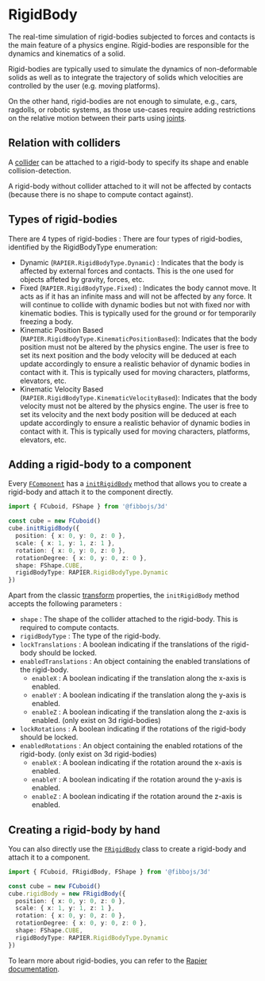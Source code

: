 # RigidBody

The real-time simulation of rigid-bodies subjected to forces and contacts is the main feature of a physics engine. Rigid-bodies are responsible for the dynamics and kinematics of a solid.

Rigid-bodies are typically used to simulate the dynamics of non-deformable solids as well as to integrate the trajectory of solids which velocities are controlled by the user (e.g. moving platforms).

On the other hand, rigid-bodies are not enough to simulate, e.g., cars, ragdolls, or robotic systems, as those use-cases require adding restrictions on the relative motion between their parts using [joints](/guide/physics/joints).

## Relation with colliders

A [collider](/guide/physics/colliders) can be attached to a rigid-body to specify its shape and enable collision-detection.

A rigid-body without collider attached to it will not be affected by contacts (because there is no shape to compute contact against).

## Types of rigid-bodies

There are 4 types of rigid-bodies :
There are four types of rigid-bodies, identified by the RigidBodyType enumeration:

- Dynamic (`RAPIER.RigidBodyType.Dynamic`) : Indicates that the body is affected by external forces and contacts. This is the one used for objects affeted by gravity, forces, etc.
- Fixed (`RAPIER.RigidBodyType.Fixed`) : Indicates the body cannot move. It acts as if it has an infinite mass and will not be affected by any force. It will continue to collide with dynamic bodies but not with fixed nor with kinematic bodies. This is typically used for the ground or for temporarily freezing a body.
- Kinematic Position Based (`RAPIER.RigidBodyType.KinematicPositionBased`): Indicates that the body position must not be altered by the physics engine. The user is free to set its next position and the body velocity will be deduced at each update accordingly to ensure a realistic behavior of dynamic bodies in contact with it. This is typically used for moving characters, platforms, elevators, etc.
- Kinematic Velocity Based (`RAPIER.RigidBodyType.KinematicVelocityBased`): Indicates that the body velocity must not be altered by the physics engine. The user is free to set its velocity and the next body position will be deduced at each update accordingly to ensure a realistic behavior of dynamic bodies in contact with it. This is typically used for moving characters, platforms, elevators, etc.

## Adding a rigid-body to a component

Every [`FComponent`](/api/core/classes/FComponent) has a [`initRigidBody`](/api/3d/classes/FComponent#initrigidbody) method that allows you to create a rigid-body and attach it to the component directly.

```typescript
import { FCuboid, FShape } from '@fibbojs/3d'

const cube = new FCuboid()
cube.initRigidBody({
  position: { x: 0, y: 0, z: 0 },
  scale: { x: 1, y: 1, z: 1 },
  rotation: { x: 0, y: 0, z: 0 },
  rotationDegree: { x: 0, y: 0, z: 0 },
  shape: FShape.CUBE,
  rigidBodyType: RAPIER.RigidBodyType.Dynamic
})
```

Apart from the classic [transform](/guide/core/transforms) properties, the `initRigidBody` method accepts the following parameters :
- `shape` : The shape of the collider attached to the rigid-body. This is required to compute contacts.
- `rigidBodyType` : The type of the rigid-body.
- `lockTranslations` : A boolean indicating if the translations of the rigid-body should be locked.
- `enabledTranslations` : An object containing the enabled translations of the rigid-body.
  - `enableX` : A boolean indicating if the translation along the x-axis is enabled.
  - `enableY` : A boolean indicating if the translation along the y-axis is enabled.
  - `enableZ` : A boolean indicating if the translation along the z-axis is enabled. (only exist on 3d rigid-bodies)
- `lockRotations` : A boolean indicating if the rotations of the rigid-body should be locked.
- `enabledRotations` : An object containing the enabled rotations of the rigid-body. (only exist on 3d rigid-bodies)
  - `enableX` : A boolean indicating if the rotation around the x-axis is enabled.
  - `enableY` : A boolean indicating if the rotation around the y-axis is enabled.
  - `enableZ` : A boolean indicating if the rotation around the z-axis is enabled.

## Creating a rigid-body by hand

You can also directly use the [`FRigidBody`](/api/3d/classes/FRigidBody) class to create a rigid-body and attach it to a component.

```typescript
import { FCuboid, FRigidBody, FShape } from '@fibbojs/3d'

const cube = new FCuboid()
cube.rigidBody = new FRigidBody({
  position: { x: 0, y: 0, z: 0 },
  scale: { x: 1, y: 1, z: 1 },
  rotation: { x: 0, y: 0, z: 0 },
  rotationDegree: { x: 0, y: 0, z: 0 },
  shape: FShape.CUBE,
  rigidBodyType: RAPIER.RigidBodyType.Dynamic
})
```

To learn more about rigid-bodies, you can refer to the [Rapier documentation](https://rapier.rs/docs/user_guides/javascript/rigid_bodies).
